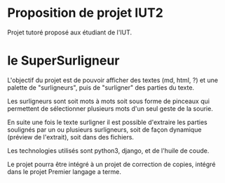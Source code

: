 
# Proposition de projet IUT2

Projet tutoré  proposé aux étudiant de l'IUT.

# le SuperSurligneur

L'objectif du projet est de pouvoir afficher des textes (md, html, ?) et une palette de "surligneurs", puis de "surligner" des parties du texte. 

Les surligneurs sont soit mots à mots soit sous forme de pinceaux qui permettent de sélectionner plusieurs mots d'un seul geste de la sourie.

En suite une fois le texte surligner il est possible d'extraire les parties soulignés par un ou plusieurs surligneurs, soit de façon dynamique (préview de l'extrait), soit dans des fichiers.

Les technologies utilisés sont python3, django, et de l'huile de coude.

Le projet pourra être intégré à un projet de correction de copies, intégré dans le projet Premier langage a terme.


